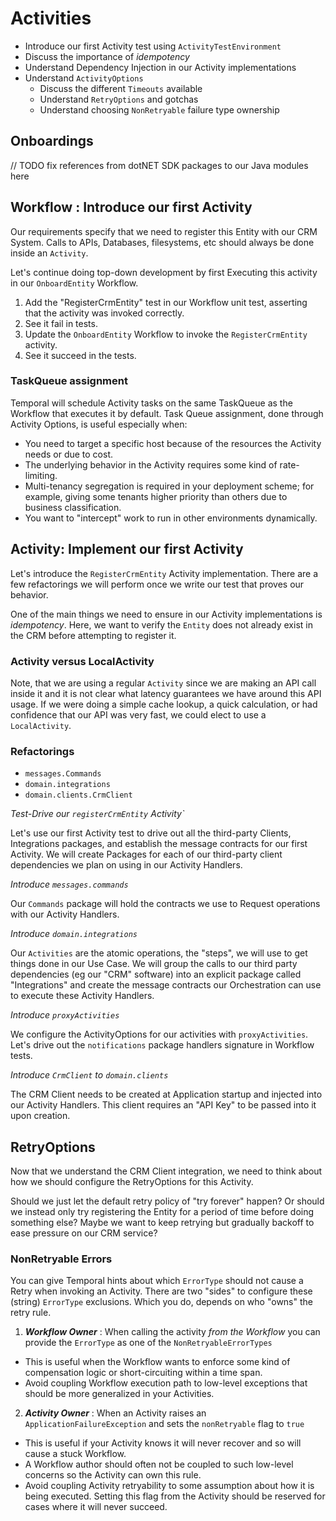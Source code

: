 # Activities

* Introduce our first Activity test using `ActivityTestEnvironment`
* Discuss the importance of _idempotency_ 
* Understand Dependency Injection in our Activity implementations
* Understand `ActivityOptions` 
  * Discuss the different `Timeouts` available 
  * Understand `RetryOptions` and gotchas
  * Understand choosing `NonRetryable` failure type ownership

## Onboardings

// TODO fix references from dotNET SDK packages to our Java modules here

## Workflow : Introduce our first Activity

Our requirements specify that we need to register this Entity with our CRM System.
Calls to APIs, Databases, filesystems, etc should always be done inside an `Activity`.

Let's continue doing top-down development by first Executing this activity in our `OnboardEntity` Workflow.

1. Add the "RegisterCrmEntity" test in our Workflow unit test, asserting that the activity was invoked correctly.
2. See it fail in tests.
3. Update the `OnboardEntity` Workflow to invoke the `RegisterCrmEntity` activity.
4. See it succeed in the tests.

### TaskQueue assignment

Temporal will schedule Activity tasks on the same TaskQueue as the Workflow that executes it by default.
Task Queue assignment, done through Activity Options, is useful especially when:

* You need to target a specific host because of the resources the Activity needs or due to cost.
* The underlying behavior in the Activity requires some kind of rate-limiting.
* Multi-tenancy segregation is required in your deployment scheme; for example, giving some tenants higher priority than others due to business classification.
* You want to "intercept" work to run in other environments dynamically.

## Activity: Implement our first Activity

Let's introduce the `RegisterCrmEntity` Activity implementation.
There are a few refactorings we will perform once we write our test that proves our behavior.

One of the main things we need to ensure in our Activity implementations is _idempotency_.
Here, we want to verify the `Entity` does not already exist in the CRM before attempting to register it.

### Activity versus LocalActivity 

Note, that we are using a regular `Activity` since we are making an API call inside it and it is not clear
what latency guarantees we have around this API usage. 
If we were doing a simple cache lookup, a quick calculation, or had confidence that our API was very fast, 
we could elect to use a `LocalActivity`. 

### Refactorings

- `messages.Commands`
- `domain.integrations`
- `domain.clients.CrmClient`

_Test-Drive our `registerCrmEntity` Activity`_

Let's use our first Activity test to drive out all the third-party Clients, Integrations packages,
and establish the message contracts for our first Activity.
We will create Packages for each of our third-party client dependencies we plan on using in our Activity Handlers.

_Introduce `messages.commands`_

Our `Commands` package will hold the contracts we use to Request operations with our Activity Handlers.

_Introduce `domain.integrations`_

Our `Activities` are the atomic operations, the "steps", we will use to get things done in our Use Case.
We will group the calls to our third party dependencies (eg our "CRM" software) into an explicit
package called "Integrations" and create the message contracts our Orchestration can use to execute
these Activity Handlers.

_Introduce `proxyActivities`_

We configure the ActivityOptions for our activities with `proxyActivities`. Let's drive out the
`notifications` package handlers signature in Workflow tests.

_Introduce `CrmClient` to `domain.clients`_

The CRM Client needs to be created at Application startup and injected into our Activity Handlers.
This client requires an "API Key" to be passed into it upon creation.

## RetryOptions

Now that we understand the CRM Client integration, we need to think about how we should configure
the RetryOptions for this Activity.

Should we just let the default retry policy of "try forever" happen?
Or should we instead only try registering the Entity for a period of time before doing something else?
Maybe we want to keep retrying but gradually backoff to ease pressure on our CRM service?

### NonRetryable Errors

You can give Temporal hints about which `ErrorType` should not cause a Retry when invoking an Activity.
There are two "sides" to configure these (string) `ErrorType` exclusions.
Which you do, depends on who "owns" the retry rule.

1. **_Workflow Owner_** : When calling the activity *from the Workflow* you can provide the `ErrorType` as one of the `NonRetryableErrorTypes`
  * This is useful when the Workflow wants to enforce some kind of compensation logic or short-circuiting within a time span.
  * Avoid coupling Workflow execution path to low-level exceptions that should be more generalized in your Activities.
2. **_Activity Owner_** : When an Activity raises an `ApplicationFailureException` and sets the `nonRetryable` flag to `true`
  * This is useful if your Activity knows it will never recover and so will cause a stuck Workflow.
  * A Workflow author should often not be coupled to such low-level concerns so the Activity can own this rule.
  * Avoid coupling Activity retryability to some assumption about how it is being executed. Setting this flag from the Activity should be reserved for cases where it will never succeed.